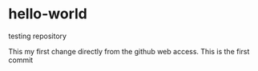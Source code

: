 # hello-world
testing repository


This my first change directly from the github web access.
This is the first commit
